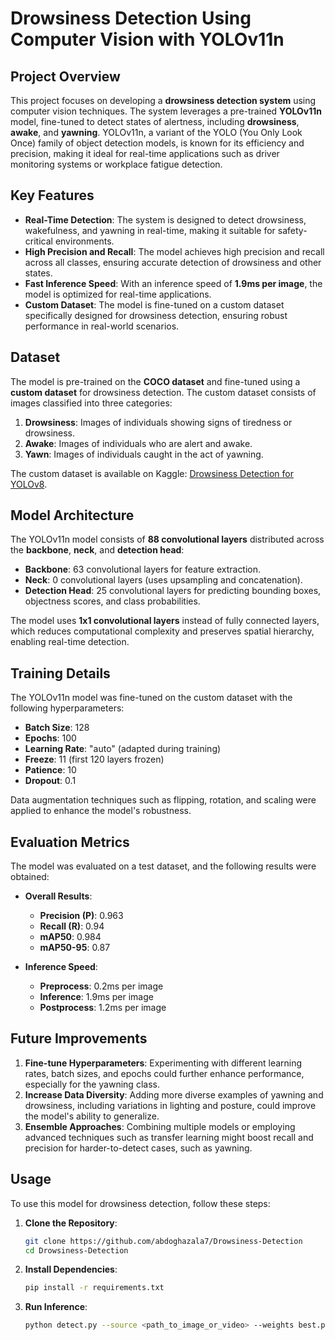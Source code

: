 # Drowsiness Detection Using Computer Vision with YOLOv11n

## Project Overview

This project focuses on developing a **drowsiness detection system** using computer vision techniques. The system leverages a pre-trained **YOLOv11n** model, fine-tuned to detect states of alertness, including **drowsiness**, **awake**, and **yawning**. YOLOv11n, a variant of the YOLO (You Only Look Once) family of object detection models, is known for its efficiency and precision, making it ideal for real-time applications such as driver monitoring systems or workplace fatigue detection.

## Key Features

- **Real-Time Detection**: The system is designed to detect drowsiness, wakefulness, and yawning in real-time, making it suitable for safety-critical environments.
- **High Precision and Recall**: The model achieves high precision and recall across all classes, ensuring accurate detection of drowsiness and other states.
- **Fast Inference Speed**: With an inference speed of **1.9ms per image**, the model is optimized for real-time applications.
- **Custom Dataset**: The model is fine-tuned on a custom dataset specifically designed for drowsiness detection, ensuring robust performance in real-world scenarios.

## Dataset

The model is pre-trained on the **COCO dataset** and fine-tuned using a **custom dataset** for drowsiness detection. The custom dataset consists of images classified into three categories:

1. **Drowsiness**: Images of individuals showing signs of tiredness or drowsiness.
2. **Awake**: Images of individuals who are alert and awake.
3. **Yawn**: Images of individuals caught in the act of yawning.

The custom dataset is available on Kaggle: [Drowsiness Detection for YOLOv8](https://www.kaggle.com/datasets/cubeai/drowsiness-detection-for-yolov8).

## Model Architecture

The YOLOv11n model consists of **88 convolutional layers** distributed across the **backbone**, **neck**, and **detection head**:

- **Backbone**: 63 convolutional layers for feature extraction.
- **Neck**: 0 convolutional layers (uses upsampling and concatenation).
- **Detection Head**: 25 convolutional layers for predicting bounding boxes, objectness scores, and class probabilities.

The model uses **1x1 convolutional layers** instead of fully connected layers, which reduces computational complexity and preserves spatial hierarchy, enabling real-time detection.

## Training Details

The YOLOv11n model was fine-tuned on the custom dataset with the following hyperparameters:

- **Batch Size**: 128
- **Epochs**: 100
- **Learning Rate**: "auto" (adapted during training)
- **Freeze**: 11 (first 120 layers frozen)
- **Patience**: 10
- **Dropout**: 0.1

Data augmentation techniques such as flipping, rotation, and scaling were applied to enhance the model's robustness.

## Evaluation Metrics

The model was evaluated on a test dataset, and the following results were obtained:

- **Overall Results**:
  - **Precision (P)**: 0.963
  - **Recall (R)**: 0.94
  - **mAP50**: 0.984
  - **mAP50-95**: 0.87

- **Inference Speed**:
  - **Preprocess**: 0.2ms per image
  - **Inference**: 1.9ms per image
  - **Postprocess**: 1.2ms per image

## Future Improvements

1. **Fine-tune Hyperparameters**: Experimenting with different learning rates, batch sizes, and epochs could further enhance performance, especially for the yawning class.
2. **Increase Data Diversity**: Adding more diverse examples of yawning and drowsiness, including variations in lighting and posture, could improve the model's ability to generalize.
3. **Ensemble Approaches**: Combining multiple models or employing advanced techniques such as transfer learning might boost recall and precision for harder-to-detect cases, such as yawning.

## Usage

To use this model for drowsiness detection, follow these steps:

1. **Clone the Repository**:
   ```bash
   git clone https://github.com/abdoghazala7/Drowsiness-Detection
   cd Drowsiness-Detection

2. **Install Dependencies**:
   ```bash
   pip install -r requirements.txt
   
3. **Run Inference**:
   ```bash
   python detect.py --source <path_to_image_or_video> --weights best.pt
   
